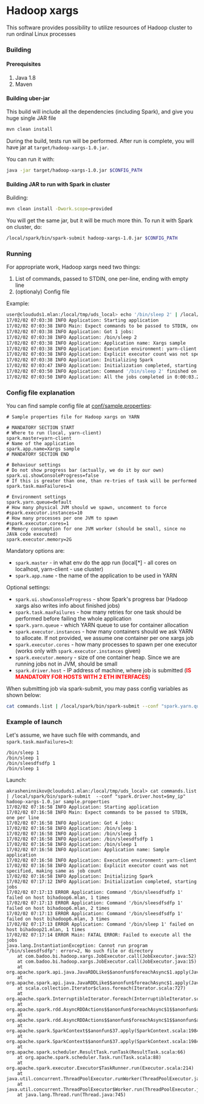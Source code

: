 # Hadoop xargs

This software provides possibility to utilize resources of 
Hadoop cluster to run ordinal Linux processes
 
### Building
#### Prerequisites
1. Java 1.8
2. Maven

#### Building uber-jar
This build will include all the dependencies (including Spark), 
and give you huge single JAR file

```bash
mvn clean install
```

During the build, tests run will be performed. 
After run is complete, you will have jar at `target/hadoop-xargs-1.0.jar`.

You can run it with:
```bash
java -jar target/hadoop-xargs-1.0.jar $CONFIG_PATH
```

#### Building JAR to run with Spark in cluster
Building:

```bash
mvn clean install -Dwork.scope=provided
```
You will get the same jar, but it will be much more thin.
To run it with Spark on cluster, do:
```bash
/local/spark/bin/spark-submit hadoop-xargs-1.0.jar $CONFIG_PATH
```

### Running

For appropriate work, Hadoop xargs need two things:
1. List of commands, passed to STDIN, one per-line, ending with empty line
2. (optionaly) Config file

Example:
```bash
user@cloududs1.mlan:/local/tmp/uds_local> echo '/bin/sleep 2' | /local/spark/bin/spark-submit  --conf "spark.driver.host=10.10.224.14" hadoop-xargs-1.0.jar sample.properties 
17/02/02 07:03:38 INFO Application: Starting application
17/02/02 07:03:38 INFO Main: Expect commands to be passed to STDIN, one per line
17/02/02 07:03:38 INFO Application: Got 1 jobs:
17/02/02 07:03:38 INFO Application: /bin/sleep 2
17/02/02 07:03:38 INFO Application: Application name: Xargs sample
17/02/02 07:03:38 INFO Application: Execution environment: yarn-client
17/02/02 07:03:38 INFO Application: Explicit executor count was not specified, making same as job count
17/02/02 07:03:38 INFO Application: Initializing Spark
17/02/02 07:03:47 INFO Application: Initialization completed, starting jobs
17/02/02 07:03:50 INFO Application: Command '/bin/sleep 2' finished on host bihadoop67.mlan
17/02/02 07:03:50 INFO Application: All the jobs completed in 0:00:03.262
```
### Config file explanation
You can find sample config file at [conf/sample.properties](conf/sample.properties):

```
# Sample properties file for Hadoop xargs on YARN

# MANDATORY SECTION START
# Where to run (local, yarn-client)
spark.master=yarn-client
# Name of the application
spark.app.name=Xargs sample
# MANDATORY SECTION END

# Behaviour settings
# Do not show progress bar (actually, we do it by our own)
spark.ui.showConsoleProgress=false
# If this is greater than one, than re-tries of task will be performed
spark.task.maxFailures=1

# Environment settings
spark.yarn.queue=default
# How many physical JVM should we spawn, uncomment to force
#spark.executor.instances=10
# How many processes per one JVM to spawn
#spark.executor.cores=1
# Memory consumption for one JVM worker (should be small, since no JAVA code executed)
spark.executor.memory=2G
```

Mandatory options are:
* `spark.master` - in what env do the app run (local[*] - all cores on localhost, yarn-client - use cluster)
* `spark.app.name` - the name of the application to be used in YARN

Optional settings:
* `spark.ui.showConsoleProgress` - show Spark's progress bar (Hadoop xargs also writes info about finished jobs)
* `spark.task.maxFailures` - how many retries for one task should be performed before failing the whole application
* `spark.yarn.queue` - which YARN queue to use for container allocation
* `spark.executor.instances` - how many containers should we ask YARN to allocate. If not provided, we assume one container per one xargs job
* `spark.executor.cores` - how many processes to spawn per one executor (works only with `spark.executor.instances` given)
* `spark.executor.memory` - size of one container heap. Since we are running jobs not in JVM, should be small
* `spark.driver.host` - IP address of machine, where job is submitted (<span style="color:red;font-weight:bold">IS MANDATORY FOR HOSTS WITH 2 ETH INTERFACES</span>)

When submitting job via spark-submit, you may pass config variables as shown below:
```bash
cat commands.list | /local/spark/bin/spark-submit --conf "spark.yarn.queue=my.queue" --conf "spark.app.name=My application" --conf "spark.master=yarn-client"  hadoop-xargs-1.0.jar  
```

### Example of launch

Let's assume, we have such file with commands, and `spark.task.maxFailures=3`:
```
/bin/sleep 1
/bin/sleep 1
/bin/sleesdfsdfp 1
/bin/sleep 1
```
Launch:
```
akrasheninnikov@cloududs1.mlan:/local/tmp/uds_local> cat commands.list | /local/spark/bin/spark-submit  --conf "spark.driver.host=$my_ip"  hadoop-xargs-1.0.jar sample.properties 
17/02/02 07:16:58 INFO Application: Starting application
17/02/02 07:16:58 INFO Main: Expect commands to be passed to STDIN, one per line
17/02/02 07:16:58 INFO Application: Got 4 jobs:
17/02/02 07:16:58 INFO Application: /bin/sleep 1
17/02/02 07:16:58 INFO Application: /bin/sleep 1
17/02/02 07:16:58 INFO Application: /bin/sleesdfsdfp 1
17/02/02 07:16:58 INFO Application: /bin/sleep 1
17/02/02 07:16:58 INFO Application: Application name: Sample application
17/02/02 07:16:58 INFO Application: Execution environment: yarn-client
17/02/02 07:16:58 INFO Application: Explicit executor count was not specified, making same as job count
17/02/02 07:16:58 INFO Application: Initializing Spark
17/02/02 07:17:12 INFO Application: Initialization completed, starting jobs
17/02/02 07:17:13 ERROR Application: Command '/bin/sleesdfsdfp 1' failed on host bihadoop6.mlan, 1 times
17/02/02 07:17:13 ERROR Application: Command '/bin/sleesdfsdfp 1' failed on host bihadoop6.mlan, 2 times
17/02/02 07:17:13 ERROR Application: Command '/bin/sleesdfsdfp 1' failed on host bihadoop6.mlan, 3 times
17/02/02 07:17:13 ERROR Application: Command '/bin/sleep 1' failed on host bihadoop21.mlan, 1 times
17/02/02 07:17:14 ERROR Main: FATAL ERROR: Failed to execute all the jobs
java.lang.InstantiationException: Cannot run program "/bin/sleesdfsdfp": error=2, No such file or directory
	at com.badoo.bi.hadoop.xargs.JobExecutor.call(JobExecutor.java:52)
	at com.badoo.bi.hadoop.xargs.JobExecutor.call(JobExecutor.java:15)
	at org.apache.spark.api.java.JavaRDDLike$$anonfun$foreachAsync$1.apply(JavaRDDLike.scala:690)
	at org.apache.spark.api.java.JavaRDDLike$$anonfun$foreachAsync$1.apply(JavaRDDLike.scala:690)
	at scala.collection.Iterator$class.foreach(Iterator.scala:727)
	at org.apache.spark.InterruptibleIterator.foreach(InterruptibleIterator.scala:28)
	at org.apache.spark.rdd.AsyncRDDActions$$anonfun$foreachAsync$1$$anonfun$apply$15.apply(AsyncRDDActions.scala:118)
	at org.apache.spark.rdd.AsyncRDDActions$$anonfun$foreachAsync$1$$anonfun$apply$15.apply(AsyncRDDActions.scala:118)
	at org.apache.spark.SparkContext$$anonfun$37.apply(SparkContext.scala:1984)
	at org.apache.spark.SparkContext$$anonfun$37.apply(SparkContext.scala:1984)
	at org.apache.spark.scheduler.ResultTask.runTask(ResultTask.scala:66)
	at org.apache.spark.scheduler.Task.run(Task.scala:88)
	at org.apache.spark.executor.Executor$TaskRunner.run(Executor.scala:214)
	at java.util.concurrent.ThreadPoolExecutor.runWorker(ThreadPoolExecutor.java:1142)
	at java.util.concurrent.ThreadPoolExecutor$Worker.run(ThreadPoolExecutor.java:617)
	at java.lang.Thread.run(Thread.java:745)
``` 
